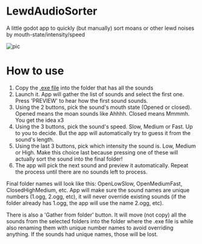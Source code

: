 # LewdAudioSorter
 A little godot app to quickly (but manually) sort moans or other lewd noises by mouth-state/intensity/speed

![pic](https://github.com/user-attachments/assets/66cdb4ea-3476-4899-ac45-e677e05982f8)

# How to use
1) Copy the [.exe file](../../releases) into the folder that has all the sounds
2) Launch it. App will gather the list of sounds and select the first one. Press 'PREVIEW' to hear how the first sound sounds.
3) Using the 2 buttons, pick the sound's mouth state (Opened or closed). Opened means the moan sounds like Ahhhh. Closed means Mmmmh. You get the idea x3
4) Using the 3 buttons, pick the sound's speed. Slow, Medium or Fast. Up to you to decide. But the app will automatically try to guess it from the sound's length.
5) Using the last 3 buttons, pick which intensity the sound is. Low, Medium or High. Make this choice last because pressing one of these will actually sort the sound into the final folder!
6) The app will pick the next sound and preview it automatically. Repeat the process until there are no sounds left to process.

Final folder names will look like this: OpenLowSlow, OpenMediumFast, ClosedHighMedium, etc. App will make sure the sound names are unique numbers (1.ogg, 2.ogg, etc), it will never override existing sounds (if the folder already has 1.ogg, the app will use the name 2.ogg, etc).

There is also a 'Gather from folder' button. It will move (not copy) all the sounds from the selected folders into the folder where the .exe file is while also renaming them with unique number names to avoid overriding anything. If the sounds had unique names, those will be lost.
